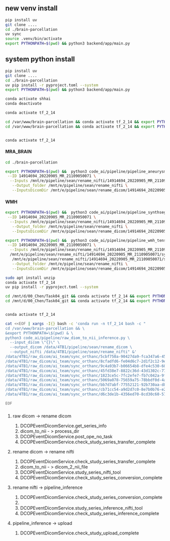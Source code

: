 ## new venv install

``` bash
pip install uv 
git clone ....
cd ./brain-parcellation
uv sync
source .venv/bin/activate
export PYTHONPATH=$(pwd) && python3 backend/app/main.py
```


## system python install

``` bash
pip install uv
git clone ....
cd ./brain-parcellation
uv pip install -r pyproject.toml --system
export PYTHONPATH=$(pwd) && python3 backend/app/main.py

conda activate shhai
conda deactivate
```

```bash 
conda activate tf_2_14

cd /var/www/brain-parcellation && conda activate tf_2_14 && export PYTHONPATH=$(pwd) &&  python3 backend/app/main.py
cd /var/www/brain-parcellation && conda activate tf_2_14 && export PYTHONPATH=$(pwd) &&  python3 funboost_cli_user.py


conda activate tf_2_14

```

#### MRA_BRAIN 

```bash 
cd ./brain-parcellation

```

```bash 
export PYTHONPATH=$(pwd) &&  python3 code_ai/pipeline/pipeline_aneurysm_tensorflow.py \
 --ID 14914694_20220905_MR_21109050071 \
  --Inputs /mnt/e/pipeline/sean/rename_nifti/14914694_20220905_MR_21109050071/MRA_BRAIN.nii.gz \
   --Output_folder /mnt/e/pipeline/sean/rename_nifti \
   --InputsDicomDir /mnt/e/pipeline/sean/rename_dicom/14914694_20220905_MR_21109050071/MRA_BRAIN
```
#### WMH

```bash 
export PYTHONPATH=$(pwd) &&  python3 code_ai/pipeline/pipeline_synthseg_wmh_tensorflow.py \
 --ID 14914694_20220905_MR_21109050071 \
  --Inputs /mnt/e/pipeline/sean/rename_nifti/14914694_20220905_MR_21109050071/T2FLAIR_AXI.nii.gz \
   --Output_folder /mnt/e/pipeline/sean/rename_nifti \
   --InputsDicomDir /mnt/e/pipeline/sean/rename_dicom/14914694_20220905_MR_21109050071/T2FLAIR_AXI
```
```bash 
export PYTHONPATH=$(pwd) &&  python3 code_ai/pipeline/pipeline_wmh_tensorflow.py \
 --ID 14914694_20220905_MR_21109050071 \
  --Inputs /mnt/e/pipeline/sean/rename_nifti/14914694_20220905_MR_21109050071/T2FLAIR_AXI.nii.gz \
  /mnt/e/pipeline/sean/rename_nifti/14914694_20220905_MR_21109050071/synthseg_T2FLAIR_AXI_original_WMH_PVS.nii.gz \
   /mnt/e/pipeline/sean/rename_nifti/14914694_20220905_MR_21109050071/synthseg_T2FLAIR_AXI_original_synthseg5.nii.gz \
   --Output_folder /mnt/e/pipeline/sean/rename_nifti \
   --InputsDicomDir /mnt/e/pipeline/sean/rename_dicom/14914694_20220905_MR_21109050071/T2FLAIR_AXI
```
```bash 
sudo apt install unzip
conda activate tf_2_14
uv pip install -r pyproject.toml --system

cd /mnt/d/00_Chen/Task04_git && conda activate tf_2_14 && export PYTHONPATH=$(pwd) &&  python3 backend/app/main.py
cd /mnt/d/00_Chen/Task04_git && conda activate tf_2_14 && export PYTHONPATH=$(pwd) &&  python3 funboost_cli_user.py


conda activate tf_2_14

cat <<EOF | xargs -I{} bash -c 'conda run -n tf_2_14 bash -c "
cd /var/www/brain-parcellation && \
&export PYTHONPATH=\$(pwd) & \
python3 code_ai/pipeline/raw_diom_to_nii_inference.py \
  --input_dicom \"{}\" \
  --output_dicom /data/4TB1/pipeline/sean/rename_dicom \
  --output_nifti /data/4TB1/pipeline/sean/rename_nifti" &' 
/data/4TB1/raw_dicom/ai_team/sync_orthanc/5cbf750a-90427da9-fca347a6-45ca1732-6893b6c6
/data/4TB1/raw_dicom/ai_team/sync_orthanc/8cfadfd6-fe04d6c7-2d1f2c12-9e852e40-ef6777c7
/data/4TB1/raw_dicom/ai_team/sync_orthanc/9c4a93b7-b06654b8-dfe4c530-607a39d1-b75f0672
/data/4TB1/raw_dicom/ai_team/sync_orthanc/45fd38e7-8822c36d-43d1302c-77d831de-d9dbc470
/data/4TB1/raw_dicom/ai_team/sync_orthanc/1823ce5c-7fc2efe7-fb7c042a-9fe3edea-0b1660d9
/data/4TB1/raw_dicom/ai_team/sync_orthanc/5069a078-75659a75-78bbdf0d-4adf4b42-d3981727
/data/4TB1/raw_dicom/ai_team/sync_orthanc/bb7d7abf-77552121-92b730aa-d874dfcb-1b026701
/data/4TB1/raw_dicom/ai_team/sync_orthanc/cb71cc54-a9d2d7c0-8e7b0b76-e222a8f5-50440dd4
/data/4TB1/raw_dicom/ai_team/sync_orthanc/d6c3de1b-4356ed70-8cd30c60-5751ea45-f52934c0

EOF

```

### 

1. raw dicom -> rename dicom 
   1. DCOPEventDicomService.get_series_info
   2. dicom_to_nii - > process_dir
   3. DCOPEventDicomService.post_ope_no_task 
   4. DCOPEventDicomService.check_study_series_transfer_complete

2. rename dicom -> rename nifti 
   1. DCOPEventDicomService.check_study_series_transfer_complete
   2. dicom_to_nii - > dicom_2_nii_file
   3. DCOPEventDicomService.study_series_nifti_tool 
   4. DCOPEventDicomService.check_study_series_conversion_complete
   
3. rename nifti -> pipeline_inference 
   1. DCOPEventDicomService.check_study_series_conversion_complete 
   2. 
   3. DCOPEventDicomService.study_series_inference_nifti_tool
   4. DCOPEventDicomService.check_study_series_inference_complete
4. pipeline_inference -> upload 
   1. DCOPEventDicomService.check_study_upload_complete 

